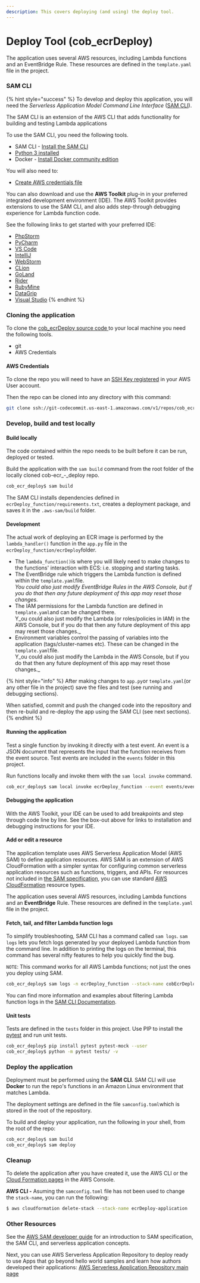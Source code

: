 ```yaml
---
description: This covers deploying (and using) the deploy tool.
---
```


# Deploy Tool (cob\_ecrDeploy)

The application uses several AWS resources, including Lambda functions and an EventBridge Rule. These resources are defined in the `template.yaml` file in the project.&#x20;

### SAM CLI

{% hint style="success" %}
To develop and deploy this application, you will need the _Serverless Application Model Command Line Interface_ ([SAM CLI](https://docs.aws.amazon.com/serverless-application-model/latest/developerguide/serverless-sam-cli-install.html)).&#x20;

The SAM CLI is an extension of the AWS CLI that adds functionality for building and testing Lambda applications

To use the SAM CLI, you need the following tools.

* SAM CLI - [Install the SAM CLI](https://docs.aws.amazon.com/serverless-application-model/latest/developerguide/serverless-sam-cli-install.html)
* [Python 3 installed](https://www.python.org/downloads/)
* Docker - [Install Docker community edition](https://hub.docker.com/search/?type=edition\&offering=community)

You will also need to:

* [Create AWS credentials file](https://docs.aws.amazon.com/serverless-application-model/latest/developerguide/serverless-getting-started-set-up-credentials.html)

You can also download and use the **AWS Toolkit** plug-in in your preferred integrated development environment (IDE).  The AWS Toolkit provides extensions to use the SAM CLI, and also adds step-through debugging experience for Lambda function code.&#x20;

See the following links to get started with your preferred IDE:

* [PhpStorm](https://docs.aws.amazon.com/toolkit-for-jetbrains/latest/userguide/welcome.html)
* [PyCharm](https://docs.aws.amazon.com/toolkit-for-jetbrains/latest/userguide/welcome.html)
* [VS Code](https://docs.aws.amazon.com/toolkit-for-vscode/latest/userguide/welcome.html)
* [IntelliJ](https://docs.aws.amazon.com/toolkit-for-jetbrains/latest/userguide/welcome.html)
* [WebStorm](https://docs.aws.amazon.com/toolkit-for-jetbrains/latest/userguide/welcome.html)
* [CLion](https://docs.aws.amazon.com/toolkit-for-jetbrains/latest/userguide/welcome.html)
* [GoLand](https://docs.aws.amazon.com/toolkit-for-jetbrains/latest/userguide/welcome.html)
* [Rider](https://docs.aws.amazon.com/toolkit-for-jetbrains/latest/userguide/welcome.html)
* [RubyMine](https://docs.aws.amazon.com/toolkit-for-jetbrains/latest/userguide/welcome.html)
* [DataGrip](https://docs.aws.amazon.com/toolkit-for-jetbrains/latest/userguide/welcome.html)
* [Visual Studio](https://docs.aws.amazon.com/toolkit-for-visual-studio/latest/user-guide/welcome.html)
{% endhint %}

### Cloning the application

To clone the [cob\_ecrDeploy source code ](https://console.aws.amazon.com/codesuite/codecommit/repositories/cob\_ecr\_deploy/browse/refs/heads/master?region=us-east-1)to your local machine you need the following tools.

* git
* AWS Credentials

#### AWS Credentials

To clone the repo you will need to have an [SSH Key registered](https://docs.aws.amazon.com/codecommit/latest/userguide/setting-up-ssh-unixes.html#setting-up-ssh-unixes-keys) in your AWS User account.

Then the repo can be cloned into any directory with this command:

```bash
git clone ssh://git-codecommit.us-east-1.amazonaws.com/v1/repos/cob_ecr_deploy
```

### Develop, build and test locally

#### Build locally

The code contained within the repo needs to be built before it can be run, deployed or tested.

Build the application with the `sam build` command from the root folder of the locally cloned cob-ecr_-_deploy repo.

```bash
cob_ecr_deploy$ sam build
```

The SAM CLI installs dependencies defined in `ecrDeploy_function/requirements.txt`, creates a deployment package, and saves it in the `.aws-sam/build` folder. &#x20;

#### Development

The actual work of deploying an ECR image is performed by the `lambda_handler()` function in the `app.py` file in the `ecrDeploy_function/ecrDeploy`folder.

* The `lambda_function()`is where you will likely need to make changes to the functions' interaction with ECS: i.e. stopping and starting tasks.
* The EventBridge rule which triggers the Lambda function is defined within the `template.yaml`file. \
  _You could also just modify EventBridge Rules in the AWS Console, but if you do that then any future deployment of this app may reset those changes._
* The IAM permissions for the Lambda function are defined in `template.yaml`and can be changed there.\
  Y_ou could also just modify the Lambda (or roles/policies in IAM) in the AWS Console, but if you do that then any future deployment of this app may reset those changes._
* Environment variables control the passing of variables into the application (tags/cluster-names etc).  These can be changed in the `template.yaml`file.\
  Y_ou could also just modify the Lambda in the AWS Console, but if you do that then any future deployment of this app may reset those changes._

{% hint style="info" %}
After making changes to `app.py`or `template.yaml`(or any other file in the project) save the files and test (see running and debugging sections). &#x20;

When satisfied, commit and push the changed code into the repository and then re-build and re-deploy the app using the SAM CLI (see next sections).
{% endhint %}

#### Running the application

Test a single function by invoking it directly with a test event. An event is a JSON document that represents the input that the function receives from the event source. Test events are included in the `events` folder in this project.

Run functions locally and invoke them with the `sam local invoke` command.

```bash
cob_ecr_deploy$ sam local invoke ecrDeploy_function --event events/event.json
```

#### Debugging the application

With the AWS Toolkit, your IDE can be used to add breakpoints and step through code line by line.  See the box-out above for links to installation and debugging instructions for your IDE.

#### Add or edit a resource&#x20;

The application template uses AWS Serverless Application Model (AWS SAM) to define application resources. AWS SAM is an extension of AWS CloudFormation with a simpler syntax for configuring common serverless application resources such as functions, triggers, and APIs. For resources not included in [the SAM specification](https://github.com/awslabs/serverless-application-model/blob/master/versions/2016-10-31.md), you can use standard [AWS CloudFormation](https://docs.aws.amazon.com/AWSCloudFormation/latest/UserGuide/aws-template-resource-type-ref.html) resource types.

The application uses several AWS resources, including Lambda functions and an **EventBridge** Rule. These resources are defined in the `template.yaml` file in the project.&#x20;

#### Fetch, tail, and filter Lambda function logs

To simplify troubleshooting, SAM CLI has a command called `sam logs`. `sam logs` lets you fetch logs generated by your deployed Lambda function from the command line. In addition to printing the logs on the terminal, this command has several nifty features to help you quickly find the bug.

`NOTE`: This command works for all AWS Lambda functions; not just the ones you deploy using SAM.

```bash
cob_ecr_deploy$ sam logs -n ecrDeploy_function --stack-name cobEcrDeploy --tail
```

You can find more information and examples about filtering Lambda function logs in the [SAM CLI Documentation](https://docs.aws.amazon.com/serverless-application-model/latest/developerguide/serverless-sam-cli-logging.html).

#### Unit tests

Tests are defined in the `tests` folder in this project. Use PIP to install the [pytest](https://docs.pytest.org/en/latest/) and run unit tests.

```bash
cob_ecr_deploy$ pip install pytest pytest-mock --user
cob_ecr_deploy$ python -m pytest tests/ -v
```

### Deploy the application

Deployment must be performed using the **SAM CLI**.  SAM CLI will use **Docker** to run the repo's functions in an Amazon Linux environment that matches Lambda.

The deployment settings are defined in the file `samconfig.toml`which is stored in the root of the repository.

To build and deploy your application, run the following in your shell, from the root of the repo:

```bash
cob_ecr_deploy$ sam build
cob_ecr_deploy$ sam deploy
```

### Cleanup

To delete the application after you have created it, use the AWS CLI or the [Cloud Formation pages](https://console.aws.amazon.com/cloudformation/home?region=us-east-1#/stacks?filteringStatus=active\&filteringText=\&viewNested=true\&hideStacks=false\&stackId=) in the AWS Console.&#x20;

**AWS CLI -** Asuming the `samconfig.toml` file has not been used to change the `stack-name`, you can run the following:

```bash
$ aws cloudformation delete-stack --stack-name ecrDeploy-application
```

### Other Resources

See the [AWS SAM developer guide](https://docs.aws.amazon.com/serverless-application-model/latest/developerguide/what-is-sam.html) for an introduction to SAM specification, the SAM CLI, and serverless application concepts.

Next, you can use AWS Serverless Application Repository to deploy ready to use Apps that go beyond hello world samples and learn how authors developed their applications: [AWS Serverless Application Repository main page](https://aws.amazon.com/serverless/serverlessrepo/)
